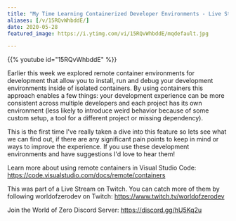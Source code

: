 ```yaml
---
title: "My Time Learning Containerized Developer Environments - Live Stream"
aliases: [/v/15RQvWhbddE/]
date: 2020-05-28
featured_image: https://i.ytimg.com/vi/15RQvWhbddE/mqdefault.jpg

---
```


{{% youtube id="15RQvWhbddE" %}}

Earlier this week we explored remote container environments for development that allow you to install, run and debug your development environments inside of isolated containers. By using containers this approach enables a few things: your development experience can be more consistent across multiple developers and each project has its own environment (less likely to introduce weird behavior because of some custom setup, a tool for a different project or missing dependency).

This is the first time I've really taken a dive into this feature so lets see what we can find out, if there are any significant pain points to keep in mind or ways to improve the experience. If you use these development environments and have suggestions I'd love to hear them!

Learn more about using remote containers in Visual Studio Code: https://code.visualstudio.com/docs/remote/containers

This was part of a Live Stream on Twitch. You can catch more of them by following worldofzerodev on Twitch: https://www.twitch.tv/worldofzerodev

Join the World of Zero Discord Server: https://discord.gg/hU5Kq2u